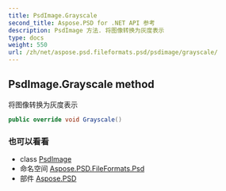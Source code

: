 ```yaml
---
title: PsdImage.Grayscale
second_title: Aspose.PSD for .NET API 参考
description: PsdImage 方法. 将图像转换为灰度表示
type: docs
weight: 550
url: /zh/net/aspose.psd.fileformats.psd/psdimage/grayscale/
---
```

## PsdImage.Grayscale method

将图像转换为灰度表示

```csharp
public override void Grayscale()
```

### 也可以看看

* class [PsdImage](../)
* 命名空间 [Aspose.PSD.FileFormats.Psd](../../psdimage/)
* 部件 [Aspose.PSD](../../../)


